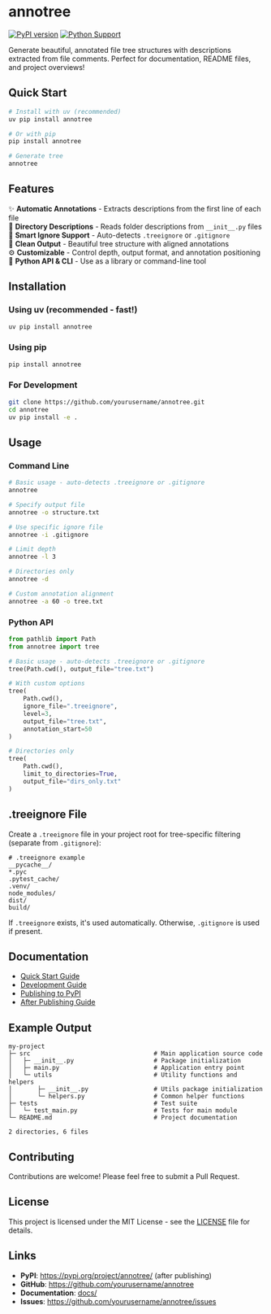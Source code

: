 # annotree

[![PyPI version](https://badge.fury.io/py/annotree.svg)](https://badge.fury.io/py/annotree)
[![Python Support](https://img.shields.io/pypi/pyversions/annotree.svg)](https://pypi.org/project/annotree/)

Generate beautiful, annotated file tree structures with descriptions extracted from file comments. Perfect for documentation, README files, and project overviews!

## Quick Start

```bash
# Install with uv (recommended)
uv pip install annotree

# Or with pip
pip install annotree

# Generate tree
annotree
```

## Features

✨ **Automatic Annotations** - Extracts descriptions from the first line of each file  
📁 **Directory Descriptions** - Reads folder descriptions from `__init__.py` files  
🚫 **Smart Ignore Support** - Auto-detects `.treeignore` or `.gitignore`  
🎨 **Clean Output** - Beautiful tree structure with aligned annotations  
⚙️ **Customizable** - Control depth, output format, and annotation positioning  
🐍 **Python API & CLI** - Use as a library or command-line tool  

## Installation

### Using uv (recommended - fast!)

```bash
uv pip install annotree
```

### Using pip

```bash
pip install annotree
```

### For Development

```bash
git clone https://github.com/yourusername/annotree.git
cd annotree
uv pip install -e .
```

## Usage

### Command Line

```bash
# Basic usage - auto-detects .treeignore or .gitignore
annotree

# Specify output file
annotree -o structure.txt

# Use specific ignore file
annotree -i .gitignore

# Limit depth
annotree -l 3

# Directories only
annotree -d

# Custom annotation alignment
annotree -a 60 -o tree.txt
```

### Python API

```python
from pathlib import Path
from annotree import tree

# Basic usage - auto-detects .treeignore or .gitignore
tree(Path.cwd(), output_file="tree.txt")

# With custom options
tree(
    Path.cwd(),
    ignore_file=".treeignore",
    level=3,
    output_file="tree.txt",
    annotation_start=50
)

# Directories only
tree(
    Path.cwd(),
    limit_to_directories=True,
    output_file="dirs_only.txt"
)
```

## .treeignore File

Create a `.treeignore` file in your project root for tree-specific filtering (separate from `.gitignore`):

```
# .treeignore example
__pycache__/
*.pyc
.pytest_cache/
.venv/
node_modules/
dist/
build/
```

If `.treeignore` exists, it's used automatically. Otherwise, `.gitignore` is used if present.

## Documentation

- [Quick Start Guide](docs/QUICKSTART.md)
- [Development Guide](docs/DEVELOPMENT.md)
- [Publishing to PyPI](docs/PUBLISHING.md)
- [After Publishing Guide](docs/AFTER_PUBLISHING.md)

## Example Output

```
my-project
├─ src                                  # Main application source code
│   ├─ __init__.py                      # Package initialization
│   ├─ main.py                          # Application entry point
│   └─ utils                            # Utility functions and helpers
│       ├─ __init__.py                  # Utils package initialization
│       └─ helpers.py                   # Common helper functions
├─ tests                                # Test suite
│   └─ test_main.py                     # Tests for main module
└─ README.md                            # Project documentation

2 directories, 6 files
```

## Contributing

Contributions are welcome! Please feel free to submit a Pull Request.

## License

This project is licensed under the MIT License - see the [LICENSE](LICENSE) file for details.

## Links

- **PyPI**: https://pypi.org/project/annotree/ (after publishing)
- **GitHub**: https://github.com/yourusername/annotree
- **Documentation**: [docs/](docs/)
- **Issues**: https://github.com/yourusername/annotree/issues
